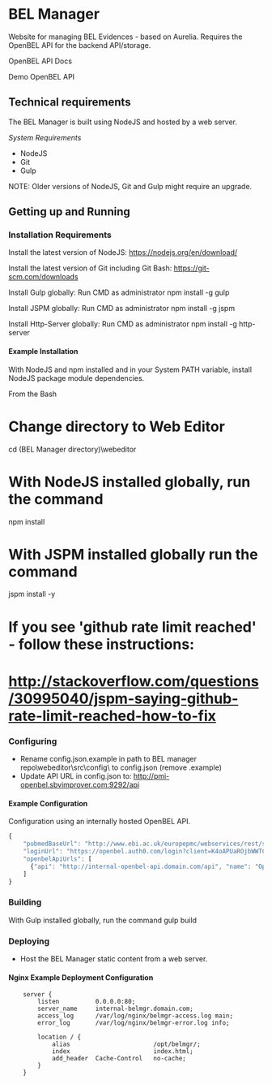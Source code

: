 # BEL Manager

Website for managing BEL Evidences - based on Aurelia.  Requires the OpenBEL API for the backend API/storage.

OpenBEL API Docs

Demo OpenBEL API

## Technical requirements

The BEL Manager is built using NodeJS and hosted by a web server.

*System Requirements*

- NodeJS
- Git
- Gulp

NOTE: Older versions of NodeJS, Git and Gulp might require an upgrade.


## Getting up and Running
### Installation Requirements

Install the latest version of NodeJS:
https://nodejs.org/en/download/

Install the latest version of Git including Git Bash:
https://git-scm.com/downloads

Install Gulp globally:
Run CMD as administrator
npm install -g gulp

Install JSPM globally:
Run CMD as administrator
npm install -g jspm

Install Http-Server globally:
Run CMD as administrator
npm install -g http-server


#### Example Installation

With NodeJS and npm installed and in your System PATH variable, install NodeJS package module dependencies.

From the Bash
# Change directory to Web Editor
cd (BEL Manager directory)\webeditor

# With NodeJS installed globally, run the command
npm install

# With JSPM installed globally run the command
jspm install -y

# If you see 'github rate limit reached' - follow these instructions:
# http://stackoverflow.com/questions/30995040/jspm-saying-github-rate-limit-reached-how-to-fix


### Configuring

- Rename config.json.example in path to BEL manager repo\webeditor\src\config\ to config.json (remove .example)
- Update API URL in config.json to: http://pmi-openbel.sbvimprover.com:9292/api

#### Example Configuration

Configuration using an internally hosted OpenBEL API.

```javascript
{
    "pubmedBaseUrl": "http://www.ebi.ac.uk/europepmc/webservices/rest/search",
    "loginUrl": "https://openbel.auth0.com/login?client=K4oAPUaROjbWWTCoAhf0nKYfTGsZWbHE&protocol=oauth2&response_type=token&scope=openid%20profile",
    "openbelApiUrls": [
      {"api": "http://internal-openbel-api.domain.com/api", "name": "Open BEL Internal API"}
    ]
}
```


### Building

With Gulp installed globally, run the command
gulp build

### Deploying

- Host the BEL Manager static content from a web server.

#### Nginx Example Deployment Configuration

```
    server {
        listen          0.0.0.0:80;
        server_name     internal-belmgr.domain.com;
        access_log      /var/log/nginx/belmgr-access.log main;
        error_log       /var/log/nginx/belmgr-error.log info;

        location / {
            alias                       /opt/belmgr/;
            index                       index.html;
            add_header  Cache-Control   no-cache;
        }
    }
```

[OpenBEL API]:      https://github.com/OpenBEL/openbel-api
[OpenBEL API Docs]: http://next.belframework.org/
[Demo OpenBEL API]: http://next.belframework.org/api
